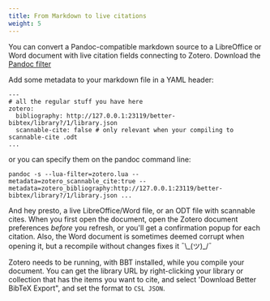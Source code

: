 ```yaml
---
title: From Markdown to live citations
weight: 5
---
```


You can convert a Pandoc-compatible markdown source to a LibreOffice or Word document with live citation fields connecting to Zotero. Download the [Pandoc filter](../zotero.lua)

Add some metadata to your markdown file in a YAML header:

```
---
# all the regular stuff you have here
zotero:
  bibliography: http://127.0.0.1:23119/better-bibtex/library?/1/library.json
  scannable-cite: false # only relevant when your compiling to scannable-cite .odt
...
```

or you can specify them on the pandoc command line:

```
pandoc -s --lua-filter=zotero.lua --metadata=zotero_scannable_cite:true --metadata=zotero_bibliography:http://127.0.0.1:23119/better-bibtex/library?/1/library.json ...
```

And hey presto, a live LibreOffice/Word file, or an ODT file with scannable cites. When you first open the document, open the Zotero document preferences *before* you refresh, or you'll get a confirmation popup for each citation. Also, the Word document is sometimes deemed corrupt when opening it, but a recompile without changes fixes it ¯\\\_(ツ)\_/¯

Zotero needs to be running, with BBT installed, while you compile your document. You can get the library URL by right-clicking your library or collection that has the items you want to cite, and select 'Download Better BibTeX Export", and set the format to `CSL JSON`.
